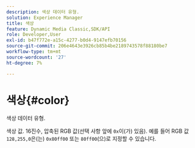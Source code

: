 ```yaml
---
description: 색상 데이터 유형.
solution: Experience Manager
title: 색상
feature: Dynamic Media Classic,SDK/API
role: Developer,User
exl-id: b47f772e-a15c-4277-b0d4-9147efb70156
source-git-commit: 206e4643e3926cb85b4be2189743578f88180be7
workflow-type: tm+mt
source-wordcount: '27'
ht-degree: 7%

---
```


# 색상{#color}

색상 데이터 유형.

색상 값. 16진수, 압축된 RGB 값(선택 사항 앞에 `0x`이(가) 있음). 예를 들어 RGB 값 `128,255,0`은(는) `0x80ff00` 또는 `80ff00`(으)로 지정할 수 있습니다.
